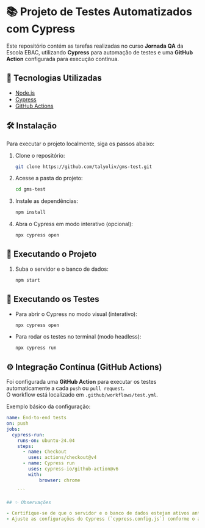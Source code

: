 # 📚 Projeto de Testes Automatizados com Cypress

Este repositório contém as tarefas realizadas no curso **Jornada QA** da Escola EBAC, utilizando **Cypress** para automação de testes e uma **GitHub Action** configurada para execução contínua.

## 🚀 Tecnologias Utilizadas

- [Node.js](https://nodejs.org/)
- [Cypress](https://www.cypress.io/)
- [GitHub Actions](https://docs.github.com/en/actions)

## 🛠️ Instalação

Para executar o projeto localmente, siga os passos abaixo:

1. Clone o repositório:

    ```bash
    git clone https://github.com/talyoliv/gms-test.git
    ```

2. Acesse a pasta do projeto:

    ```bash
    cd gms-test
    ```

3. Instale as dependências:

    ```bash
    npm install
    ```

4. Abra o Cypress em modo interativo (opcional):

    ```bash
    npx cypress open
    ```

## 🧪 Executando o Projeto

1. Suba o servidor e o banco de dados:

    ```bash
    npm start
    ```

## 🧪 Executando os Testes

- Para abrir o Cypress no modo visual (interativo):

    ```bash
    npx cypress open
    ```

- Para rodar os testes no terminal (modo headless):

    ```bash
    npx cypress run
    ```

## ⚙️ Integração Contínua (GitHub Actions)

Foi configurada uma **GitHub Action** para executar os testes automaticamente a cada `push` ou `pull request`.  
O workflow está localizado em `.github/workflows/test.yml`.

Exemplo básico da configuração:

```yaml
name: End-to-end tests
on: push
jobs:
  cypress-run:
    runs-on: ubuntu-24.04
    steps:
      - name: Checkout
        uses: actions/checkout@v4
      - name: Cypress run
        uses: cypress-io/github-action@v6
        with:
            browser: chrome

    ```

## ✨ Observações

- Certifique-se de que o servidor e o banco de dados estejam ativos antes de iniciar os testes.
- Ajuste as configurações do Cypress (`cypress.config.js`) conforme o ambiente de execução.
